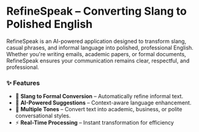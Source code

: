 # RefineSpeak – Converting Slang to Polished English

RefineSpeak is an AI-powered application designed to transform slang, casual phrases, and informal language into polished, professional English. Whether you're writing emails, academic papers, or formal documents, RefineSpeak ensures your communication remains clear, respectful, and professional.

### ✨ Features

* 🔄 **Slang to Formal Conversion** – Automatically refine informal text.
* 🧠 **AI-Powered Suggestions** – Context-aware language enhancement.
* 📜 **Multiple Tones** – Convert text into academic, business, or polite conversational styles.
* ⚡ **Real-Time Processing** – Instant transformation for efficiency
